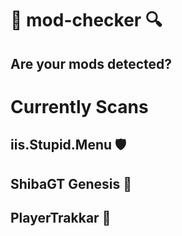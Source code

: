 # 🔎 mod-checker 🔍
## Are your mods detected?

# Currently Scans
## iis.Stupid.Menu 🛡️
## ShibaGT Genesis 💸
## PlayerTrakkar 👮
